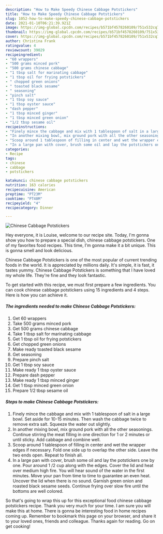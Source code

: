 ```yaml
---
description: "How to Make Speedy Chinese Cabbage Potstickers"
title: "How to Make Speedy Chinese Cabbage Potstickers"
slug: 1052-how-to-make-speedy-chinese-cabbage-potstickers
date: 2021-01-10T06:21:39.921Z
image: https://img-global.cpcdn.com/recipes/b571bf4578260109/751x532cq70/chinese-cabbage-potstickers-recipe-main-photo.jpg
thumbnail: https://img-global.cpcdn.com/recipes/b571bf4578260109/751x532cq70/chinese-cabbage-potstickers-recipe-main-photo.jpg
cover: https://img-global.cpcdn.com/recipes/b571bf4578260109/751x532cq70/chinese-cabbage-potstickers-recipe-main-photo.jpg
author: Christina Frank
ratingvalue: 4
reviewcount: 39029
recipeingredient:
- "60 wrappers"
- "500 grams minced pork"
- "500 grams chinese cabbage"
- "1 tbsp salt for marinating cabbage"
- "1 tbsp oil for frying potstickers"
- " chopped green onions"
- " toasted black sesame"
- " seasoning"
- "pinch salt"
- "1 tbsp soy sauce"
- "1 tbsp oyster sauce"
- "dash pepper"
- "1 tbsp minced ginger"
- "1 tbsp minced green onion"
- "1/2 tbsp sesame oil"
recipeinstructions:
- "Finely mince the cabbage and mix with 1 tablespoon of salt in a large bowl. Set aside for 10-15 minutes. Then wash the cabbage twice to remove extra salt. Squeeze the water out slightly."
- "In another mixing bowl, mix ground pork with all the other seasonings. Continue stirring the meat filling in one direction for 1 or 2 minutes or until sticky. Add cabbage and combine well."
- "Scoop around 1 tablespoon of filling in center and wet the wrapper edges if necessary. Fold one side up to overlap the other side. Leave the two ends open. Repeat to finish all."
- "In a large pan with cover, brush some oil and lay the potstickers one by one. Pour around 1 /2 cup along with the edges. Cover the lid and heat over medium high fire. You will hear sound of the water in the first minutes. Move your pan from time to time to guarantee an even heat. Uncover the lid when there is no sound. Garnish green onion and roasted black sesame seeds. Continue frying over slow fire until the bottoms are well colored."
categories:
- Recipe
tags:
- chinese
- cabbage
- potstickers

katakunci: chinese cabbage potstickers 
nutrition: 163 calories
recipecuisine: American
preptime: "PT23M"
cooktime: "PT40M"
recipeyield: "4"
recipecategory: Dinner

---
```



![Chinese Cabbage Potstickers](https://img-global.cpcdn.com/recipes/b571bf4578260109/751x532cq70/chinese-cabbage-potstickers-recipe-main-photo.jpg)

Hey everyone, it is Louise, welcome to our recipe site. Today, I'm gonna show you how to prepare a special dish, chinese cabbage potstickers. One of my favorites food recipes. This time, I'm gonna make it a bit unique. This is gonna smell and look delicious.



Chinese Cabbage Potstickers is one of the most popular of current trending foods in the world. It is appreciated by millions daily. It's simple, it is fast, it tastes yummy. Chinese Cabbage Potstickers is something that I have loved my whole life. They're fine and they look fantastic.


To get started with this recipe, we must first prepare a few ingredients. You can cook chinese cabbage potstickers using 15 ingredients and 4 steps. Here is how you can achieve it.

<!--inarticleads1-->

##### The ingredients needed to make Chinese Cabbage Potstickers:

1. Get 60 wrappers
1. Take 500 grams minced pork
1. Get 500 grams chinese cabbage
1. Take 1 tbsp salt for marinating cabbage
1. Get 1 tbsp oil for frying potstickers
1. Get  chopped green onions
1. Make ready  toasted black sesame
1. Get  seasoning
1. Prepare pinch salt
1. Get 1 tbsp soy sauce
1. Make ready 1 tbsp oyster sauce
1. Prepare dash pepper
1. Make ready 1 tbsp minced ginger
1. Get 1 tbsp minced green onion
1. Prepare 1/2 tbsp sesame oil




<!--inarticleads2-->

##### Steps to make Chinese Cabbage Potstickers:

1. Finely mince the cabbage and mix with 1 tablespoon of salt in a large bowl. Set aside for 10-15 minutes. Then wash the cabbage twice to remove extra salt. Squeeze the water out slightly.
1. In another mixing bowl, mix ground pork with all the other seasonings. Continue stirring the meat filling in one direction for 1 or 2 minutes or until sticky. Add cabbage and combine well.
1. Scoop around 1 tablespoon of filling in center and wet the wrapper edges if necessary. Fold one side up to overlap the other side. Leave the two ends open. Repeat to finish all.
1. In a large pan with cover, brush some oil and lay the potstickers one by one. Pour around 1 /2 cup along with the edges. Cover the lid and heat over medium high fire. You will hear sound of the water in the first minutes. Move your pan from time to time to guarantee an even heat. Uncover the lid when there is no sound. Garnish green onion and roasted black sesame seeds. Continue frying over slow fire until the bottoms are well colored.




So that's going to wrap this up for this exceptional food chinese cabbage potstickers recipe. Thank you very much for your time. I am sure you will make this at home. There is gonna be interesting food in home recipes coming up. Remember to bookmark this page on your browser, and share it to your loved ones, friends and colleague. Thanks again for reading. Go on get cooking!
